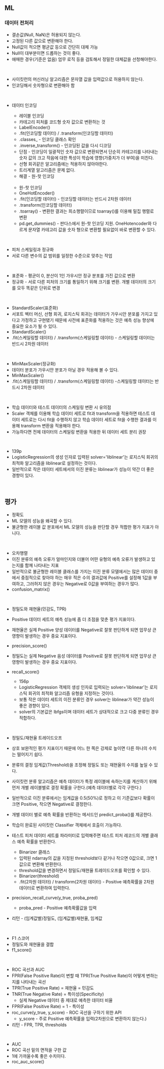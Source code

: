 ## ML

### 데이터 전처리
- 결손값(Null, NaN)은 허용되지 않는다.
- 고정된 다른 값으로 변환해야 한다.
- Null값이 적으면 평균값 등으로 간단히 대체 가능
- Null이 대부분이면 드롭하는 것이 좋다.
- 애매한 경우(기준은 없음) 엄무 로직 등을 검토해서 정밀한 대체값을 선청해야한다.

<br>

- 사이킷런의 머신러닝 알고리즘은 문자열 값을 입력값으로 허용하지 않는다.
- 인코딩해서 숫자형으로 변환해아 함

<br>

- 데이터 인코딩
    - 레이블 인코딩
    - 카테고리 피처를 코드형 숫자 값으로 변환하는 것
    - LabelEncoder()
    - .fit(인코딩할 데이터) / .transform(인코딩할 데이터)
    - .classes_ - 인코딩 클래스 확인
    - .inverse_transform() - 인코딩된 값을 다시 디코딩
    - 단점 - 인코딩이 일괄적인 숫자 값으로 변환되면서 단순히 카테고리를 나타내는 숫자 값의 크고 작음에 대한 특성이 학습에 영향(가중치가 더 부여)을 미친다.
    - 선형 회귀같은 알고리즘에는 적용하지 않아야한다.
    - 트리계열 알고리즘은 문제 없다.
    - 해결 - 원-핫 인코딩

    <br>

    - 원-핫 인코딩
    - OneHotEncoder()
    - .fit(인코딩할 데이터) - 인코딩할 데이터는 반드시 2차원 데이터
    - .transform(인코딩할 데이터)
    - .toarray() - 변환한 결과는 희소행렬이므로 toarray()를 이용해 밀집 행렬로 변환
    - pd.get_dummies() - 판다스에서 원-핫 인코딩 지원. OneHotencoder와 다르게 문자열 카테고리 값을 숫자 형으로 변환할 필요없이 바로 변환할 수 있다.

<br>

- 피처 스케일링과 정규화
- 서로 다른 변수의 값 범위를 일정한 수준으로 맞추는 작업

<br>

- 표준화 - 평균이 0, 분산이 1인 가우시안 정규 분포를 가진 값으로 변환
- 정규화 - 서로 다른 피처의 크기를 통일하기 위해 크기를 변환. 개별 데이터의 크기를 모두 똑같은 단위로 변경

<br>

- StandardScaler(표준화)
- 서포트 벡터 머신, 선형 회귀, 로지스틱 회귀는 데이터가 가우시안 분포를 가지고 있다고 가정하고 구현됐기 때문에 사전에 표준화를 적용하는 것은 예측 성능 향상에 중요한 요소가 될 수 있다.
- StandardScaler()
- .fit(스케일링할 데이터) / .transform(스케일링할 데이터) - 스케일링할 데이터는 반드시 2차원 데이터

<br>

- MinMaxScaler(정규화)
- 데이터 분포가 가우시안 분포가 아닐 경우 적용해 볼 수 있다.
- MinMaxScaler()
- .fit(스케일링할 데이터) / .transform(스케일링할 데이터) -스케일링할 데이터는 반드시 2차원 데이터

<br>

- 학습 데이터와 테스트 데이터의 스케일링 변환 시 유의점
- Scaler 객체를 이용해 학습 데이터 세트로 fit과 transform을 적용하면 테스트 데이터 세트로는 다시 fit을 수행하지 않고 학습 데이터 세트로 fit을 수행한 결과를 이용해 transform 변환을 적용해야 한다.
- 가능하다면 전체 데이터의 스케일링 변환을 적용한 뒤 데이터 세트 분리 권장

<br>

- 139p
- LogisticRegression의 생성 인자로 입력된 solver='liblinear'는 로지스틱 회귀의 최적화 알고리즘을 liblinear로 설정하는 것이다.
- 일반적으로 작은 데이터 세트에서의 이진 분류는 liblinear가 성능이 약간 더 좋은 경향이 있다.

<br>

## 평가
- 정확도
- ML 모델의 성능을 왜곡할 수 있다.
- 불균형한 레이블 값 분포에서 ML 모델의 성능을 판단할 경우 적합한 평가 지표가 아니다.

<br>

- 오차행렬
- 이진 분류의 예측 오류가 얼마인지와 더불어 어떤 유형의 예측 오류가 발생하고 있는지를 함께 나타내는 지표
- 일반적으로 불균형한 레이블 클래스를 가지는 이진 분류 모델에서는 많은 데이터 중에서 중점적으로 찾아야 하는 매우 적은 수의 결과값에 Positive를 설정해 1값을 부여하고, 그러허지 않은 경우는 Negative로 0값을 부여하는 경우가 많다.
- confusion_matrix()

<br>

- 정밀도와 재현율(민감도, TPR)
- Positive 데이터 세트의 예측 성능에 좀 더 초점을 맞춘 평가 지표이다.
- 재현율은 실제 Positive 양성 데이터를 Negative로 잘못 판단하게 되면 업무상 큰 영향이 발생하는 경우 중요 지표이다.
- precision_score()
- 정밀도는 실제 Negative 음성 데이터를 Positive로 잘못 판단하게 되면 업무상 큰 영향이 발생하는 경우 중요 지표이다.
- recall_score()

    - 156p
    - LogisticRegression 객체의 생성 인자로 입력되는 solver='liblinear'는 로지스틱 회귀의 최적화 알고리즘 유형을 지정하는 것이다.
    - 보통 작은 데이터 세트의 이진 분류인 경우 solver는 liblinear가 약간 성능이 좋은 경향이 있다.
    - solver의 기본값은 lbfgs이며 데이터 세트가 상대적으로 크고 다중 분류인 경우 적합하다.

<br>

- 정밀도/재현율 트레이드오프
- 상호 보완적인 평가 지표이기 때문에 어느 한 쪽은 강제로 높이면 다른 하나의 수치는 떨어지기 쉽다.
- 분류의 결정 임계값(Threshold)을 조정해 정밀도 또는 재현율의 수치를 높일 수 있다.
- 사이킷런 분류 알고리즘은 예측 데이터가 특정 레이블에 속하는지를 계산하기 위해 먼저 개별 레이블별로 결정 확률을 구한다.(예측 데이터별로 각각 구한다.)
- 일반적으로 이진 분류에서는 임계값을 0.5(50%)로 정하고 이 기준값보다 확률이 크면 Positive, 작으면 Negative로 결정한다.
- 개별 데이터 별로 예측 확률을 반환하는 메서드인 predict_proba()를 제공한다.
- 학습이 완료된 사이킷런 Classifier 객체에서 호출이 가능하다.
- 테스트 피처 데이터 세트를 파라미터로 입력해주면 테스트 피처 레코드의 개별 클래스 예측 확률을 반환한다.

    - Binarizer 클래스
    - 입력된 ndarray의 값을 지정된 threshold보다 같거나 작으면 0값으로, 크면 1값으로 변환해 반환한다.
    - threshold값을 변경하면서 정밀도/재현율 트레이드오프를 확인할 수 있다.
    - Binarizer(threshold)
    - .fit(2차원 데이터) / transform(2차원 데이터) - Positive 예측확률을 2차원 데이터로 변환하여 입력한다.

- precision_recall_curve(y_true, proba_pred)
    - proba_pred - Positive 예측확률값을 입력
- 리턴 - (임계값별)정밀도, (임계값별)재현율, 임계값

<br>

- F1 스코어
- 정밀도와 재현율을 결합
- f1_score()

<br>

- ROC 곡선과 AUC
- FPR(False Positive Rate)이 변할 때 TPR(True Positive Rate)이 어떻게 변하는지를 나타내는 곡선
- TPR(True Positive Rate) = 재현율 = 민감도
- TNR(True Negative Rate) = 특이성(Specificity)
    - 실제 Negative 데이터 중 제대로 예측한 데이터 비율
- FPR(False Positive Rate) = 1 - 특이성
- roc_curve(y_true, y_score) - ROC 곡선을 구하기 위한 API
    - y_score - 주로 Positive 예측확률을 입력(2차원으로 변환하지 않는다.)
- 리턴 - FPR, TPR, thresholds

<br>

- AUC
- ROC 곡선 밑의 면적을 구한 값
- 1에 가까울수록 좋은 수치이다.
- roc_auc_score()